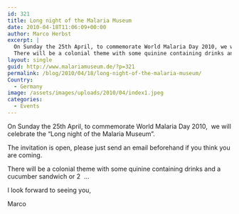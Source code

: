 ```yaml
---
id: 321
title: Long night of the Malaria Museum
date: 2010-04-18T11:06:09+00:00
author: Marco Herbst
excerpt: |
  On Sunday the 25th April, to commemorate World Malaria Day 2010, we will celebrate the "Long night of the Malaria Museum".
  There will be a colonial theme with some quinine containing drinks and a cucumber sandwich or 2...
layout: single
guid: http://www.malariamuseum.de/?p=321
permalink: /blog/2010/04/18/long-night-of-the-malaria-museum/
Country:
  - Germany
image: /assets/images/uploads/2010/04/index1.jpeg
categories:
  - Events
---
```

On Sunday the 25th April, to commemorate World Malaria Day 2010,  we will celebrate the &#8220;Long night of the Malaria Museum&#8221;.

The invitation is open, please just send an email beforehand if you think you are coming.

There will be a colonial theme with some quinine containing drinks and a cucumber sandwich or 2  &#8230;

I look forward to seeing you,

Marco